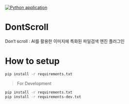 [![Python application](https://github.com/sciomage-lab/DontScroll/actions/workflows/python-app.yml/badge.svg?branch=main)](https://github.com/sciomage-lab/DontScroll/actions/workflows/python-app.yml)

# DontScroll
Don’t scroll : AI를 활용한 이미지에 특화된 파일검색 엔진 플러그인 

# How to setup
```sh
pip install -r requirements.txt
```
> For Development
```sh
pip install -r requirements.txt
pip install -r requirements-dev.txt
```